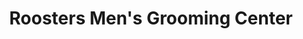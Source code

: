 ---
title: "Roosters Men's Grooming Center"
url: /erie/roosters-mens-grooming-center/
shop: hairdresser
---